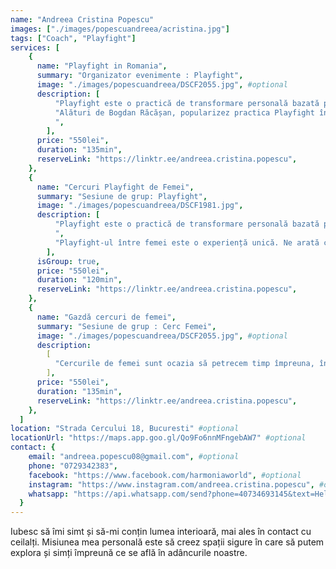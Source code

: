 ```yaml
---
name: "Andreea Cristina Popescu"
images: ["./images/popescuandreea/acristina.jpg"]
tags: ["Coach", "Playfight"]
services: [
    {
      name: "Playfight in Romania",
      summary: "Organizator evenimente : Playfight",
      image: "./images/popescuandreea/DSCF2055.jpg", #optional
      description: [
          "Playfight este o practică de transformare personală bazată pe mișcare și interacțiune fizică prin care dezvoltăm o conexiune mai autentică cu noi înșine și cu ceilalți. Prin joacă, într-un cadru de siguranță și comunicare deschisă, învățăm să fim în contact cu emoțiile noastre și să le folosim puterea pentru a îmbunătăți calitatea relațiilor din viața noastră.",
          "Alături de Bogdan Răcășan, popularizez practica Playfight în România, prin cercuri de 3 ore, workshop-uri de o zi și evenimente Playfight Immersion. Pentru mai multe detalii, trimite-mi un mesaj.
          ",
        ],
      price: "550lei",
      duration: "135min",
      reserveLink: "https://linktr.ee/andreea.cristina.popescu",
    },
    {
      name: "Cercuri Playfight de Femei",
      summary: "Sesiune de grup: Playfight",
      image: "./images/popescuandreea/DSCF1981.jpg",
      description: [
          "Playfight este o practică de transformare personală bazată pe mișcare și interacțiune fizică prin care dezvoltăm o conexiune mai autentică cu noi înșine și cu ceilalți. Prin joacă, într-un cadru de siguranță și comunicare deschisă, învățăm să fim în contact cu emoțiile noastre și să le folosim puterea pentru a îmbunătăți calitatea relațiilor din viața noastră.
          ",
          "Playfight-ul între femei este o experiență unică. Ne arată cât de asemănătoare suntem. Ne amintește de apropierea, vulnerabilitatea și intimitatea la care deseori poftim. Joaca între surori ne conectează la forța grijulie, gingășia puternică, flow-ul feminin, competiția jucăușă și sinceritatea momentului prezent. Pentru detalii despre cercurile viitoare, trimite-mi un mesaj.",
        ],
      isGroup: true,
      price: "550lei",
      duration: "120min",
      reserveLink: "https://linktr.ee/andreea.cristina.popescu",
    },
    {
      name: "Gazdă cercuri de femei",
      summary: "Sesiune de grup : Cerc Femei",
      image: "./images/popescuandreea/DSCF2055.jpg", #optional
      description:
        [
          "Cercurile de femei sunt ocazia să petrecem timp împreuna, în prezență, deschidere și ascultare, fără terapie, sfaturi, intervenții sau facilitare. Am studiat și integrat cele 10 Întelegeri din Cartea Femei în Cercul Lunii, alături de femeile din comunitate, într-un mentorat de 6 luni ghidat de Iunia Pașca. Valorile practicate în cerc sunt: Oglindirea, Suveranitatea, Ascultarea profundă, Asumarea, Non-judecata, Spațiul curat, Onorarea ritmului interior și Autenticitatea. Îmi propun să aduc aceste valori în orice spațiu în care sunt prezentă. Pentru mai multe detalii, trimite-mi un mesaj.",
        ],
      price: "550lei",
      duration: "135min",
      reserveLink: "https://linktr.ee/andreea.cristina.popescu",
    },
  ]
location: "Strada Cercului 18, Bucuresti" #optional
locationUrl: "https://maps.app.goo.gl/Qo9Fo6nnMFngebAW7" #optional
contact: {
    email: "andreea.popescu08@gmail.com", #optional
    phone: "0729342383",
    facebook: "https://www.facebook.com/harmoniaworld", #optional
    instagram: "https://www.instagram.com/andreea.cristina.popescu", #optional
    whatsapp: "https://api.whatsapp.com/send?phone=40734693145&text=Hello!", #optional
  }
---
```


Iubesc să îmi simt și să-mi conțin lumea interioară, mai ales în contact cu ceilalți. Misiunea mea personală este să creez spații sigure în care să putem explora și simți împreună ce se află în adâncurile noastre.
